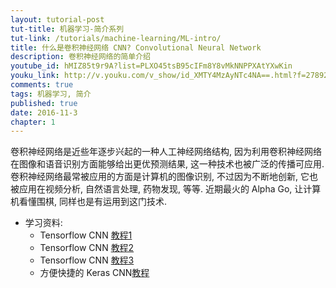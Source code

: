 ```yaml
---
layout: tutorial-post
tut-title: 机器学习-简介系列
tut-link: /tutorials/machine-learning/ML-intro/
title: 什么是卷积神经网络 CNN? Convolutional Neural Network
description: 卷积神经网络的简单介绍
youtube_id: hMIZ85t9r9A?list=PLXO45tsB95cIFm8Y8vMkNNPPXAtYXwKin
youku_link: http://v.youku.com/v_show/id_XMTY4MzAyNTc4NA==.html?f=27892935&o=1
comments: true
tags: 机器学习, 简介
published: true
date: 2016-11-3
chapter: 1
---
```



卷积神经网络是近些年逐步兴起的一种人工神经网络结构, 因为利用卷积神经网络在图像和语音识别方面能够给出更优预测结果, 这一种技术也被广泛的传播可应用. 卷积神经网络最常被应用的方面是计算机的图像识别, 不过因为不断地创新, 它也被应用在视频分析, 自然语言处理, 药物发现, 等等. 近期最火的 Alpha Go, 让计算机看懂围棋, 同样也是有运用到这门技术.

* 学习资料: 
  * Tensorflow CNN [教程1](/tensorflow/5.3-CNN1)
  * Tensorflow CNN [教程2](/tensorflow/5.4-CNN2)
  * Tensorflow CNN [教程3](/tensorflow/5.5-CNN3)
  * 方便快捷的 Keras CNN[教程](#)
